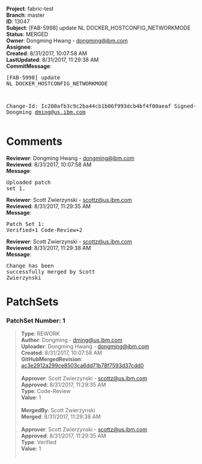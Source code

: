 <strong>Project</strong>: fabric-test<br><strong>Branch</strong>: master<br><strong>ID</strong>: 13047<br><strong>Subject</strong>: [FAB-5998] update NL DOCKER_HOSTCONFIG_NETWORKMODE<br><strong>Status</strong>: MERGED<br><strong>Owner</strong>: Dongming Hwang - dongming@ibm.com<br><strong>Assignee</strong>:<br><strong>Created</strong>: 8/31/2017, 10:07:58 AM<br><strong>LastUpdated</strong>: 8/31/2017, 11:29:38 AM<br><strong>CommitMessage</strong>:<br><pre>[FAB-5998] update NL DOCKER_HOSTCONFIG_NETWORKMODE

Change-Id: Ic200afb3c9c2ba44cb1b06f993dcb4bf4f00aeaf
Signed-off-by: Dongming <dming@us.ibm.com>
</pre><h1>Comments</h1><strong>Reviewer</strong>: Dongming Hwang - dongming@ibm.com<br><strong>Reviewed</strong>: 8/31/2017, 10:07:58 AM<br><strong>Message</strong>: <pre>Uploaded patch set 1.</pre><strong>Reviewer</strong>: Scott Zwierzynski - scottz@us.ibm.com<br><strong>Reviewed</strong>: 8/31/2017, 11:29:35 AM<br><strong>Message</strong>: <pre>Patch Set 1: Verified+1 Code-Review+2</pre><strong>Reviewer</strong>: Scott Zwierzynski - scottz@us.ibm.com<br><strong>Reviewed</strong>: 8/31/2017, 11:29:38 AM<br><strong>Message</strong>: <pre>Change has been successfully merged by Scott Zwierzynski</pre><h1>PatchSets</h1><h3>PatchSet Number: 1</h3><blockquote><strong>Type</strong>: REWORK<br><strong>Author</strong>: Dongming - dming@us.ibm.com<br><strong>Uploader</strong>: Dongming Hwang - dongming@ibm.com<br><strong>Created</strong>: 8/31/2017, 10:07:58 AM<br><strong>GitHubMergedRevision</strong>: [ac3e2912a299ce8503ca6dd71b78f7593d37cdd0](https://github.com/hyperledger/fabric-test/commit/ac3e2912a299ce8503ca6dd71b78f7593d37cdd0)<br><br><strong>Approver</strong>: Scott Zwierzynski - scottz@us.ibm.com<br><strong>Approved</strong>: 8/31/2017, 11:29:35 AM<br><strong>Type</strong>: Code-Review<br><strong>Value</strong>: 1<br><br><strong>MergedBy</strong>: Scott Zwierzynski<br><strong>Merged</strong>: 8/31/2017, 11:29:38 AM<br><br><strong>Approver</strong>: Scott Zwierzynski - scottz@us.ibm.com<br><strong>Approved</strong>: 8/31/2017, 11:29:35 AM<br><strong>Type</strong>: Verified<br><strong>Value</strong>: 1<br><br></blockquote>